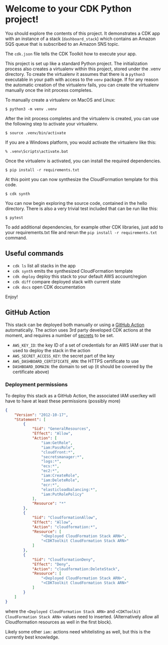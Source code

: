 
# Welcome to your CDK Python project!

You should explore the contents of this project. It demonstrates a CDK app with an instance of a stack (`dashboard_stack`)
which contains an Amazon SQS queue that is subscribed to an Amazon SNS topic.

The `cdk.json` file tells the CDK Toolkit how to execute your app.

This project is set up like a standard Python project.  The initialization process also creates
a virtualenv within this project, stored under the .venv directory.  To create the virtualenv
it assumes that there is a `python3` executable in your path with access to the `venv` package.
If for any reason the automatic creation of the virtualenv fails, you can create the virtualenv
manually once the init process completes.

To manually create a virtualenv on MacOS and Linux:

```
$ python3 -m venv .venv
```

After the init process completes and the virtualenv is created, you can use the following
step to activate your virtualenv.

```
$ source .venv/bin/activate
```

If you are a Windows platform, you would activate the virtualenv like this:

```
% .venv\Scripts\activate.bat
```

Once the virtualenv is activated, you can install the required dependencies.

```
$ pip install -r requirements.txt
```

At this point you can now synthesize the CloudFormation template for this code.

```
$ cdk synth
```

You can now begin exploring the source code, contained in the hello directory.
There is also a very trivial test included that can be run like this:

```
$ pytest
```

To add additional dependencies, for example other CDK libraries, just add to
your requirements.txt file and rerun the `pip install -r requirements.txt`
command.

## Useful commands

 * `cdk ls`          list all stacks in the app
 * `cdk synth`       emits the synthesized CloudFormation template
 * `cdk deploy`      deploy this stack to your default AWS account/region
 * `cdk diff`        compare deployed stack with current state
 * `cdk docs`        open CDK documentation

Enjoy!


## GitHub Action

This stack can be deployed both manually or using a [GitHub Action](https://github.com/features/actions)
automatically. The action uses 3rd party developed CDK actions at the moment, and
requires a number of [secrets](https://docs.github.com/en/free-pro-team@latest/actions/reference/encrypted-secrets)
to be set.

* `AWS_KEY_ID`: the key ID of a set of credentials for an AWS IAM user that is used to deploy the stack in the action
* `AWS_SECRET_ACCESS_KEY`: the secret part of the key
* `AWS_DASHBOARD_CERTIFICATE_ARN`: the HTTPS certificate to use
* `DASHBOARD_DOMAIN`: the domain to set up (it should be covered by the certificate above)

### Deployment permissions

To deploy this stack as a GitHub Action, the associated IAM user/key will have to
have at least these permissions (possibly more)

```json
{
    "Version": "2012-10-17",
    "Statement": [
        {
            "Sid": "GeneralResources",
            "Effect": "Allow",
            "Action": [
                "iam:GetRole",
                "iam:PassRole",
                "cloudfront:*",
                "secretsmanager:*",
                "logs:*",
                "ecs:*",
                "ec2:*",
                "iam:CreateRole",
                "iam:DeleteRole",
                "ecr:*",
                "elasticloadbalancing:*",
                "iam:PutRolePolicy"
            ],
            "Resource": "*"
        },
        {
            "Sid": "CloudformationAllow",
            "Effect": "Allow",
            "Action": "cloudformation:*",
            "Resource": [
                "<Deployed CloudFormation Stack ARN>",
                "<CDKToolkit CloudFormation Stack ARN>"
            ]
        },
        {
            "Sid": "CloudformationDeny",
            "Effect": "Deny",
            "Action": "cloudformation:DeleteStack",
            "Resource": [
                "<Deployed CloudFormation Stack ARN>",
                "<CDKToolkit CloudFormation Stack ARN>"
            ]
        }
    ]
}
```

where the `<Deployed CloudFormation Stack ARN>` and `<CDKToolkit CloudFormation Stack ARN>`
values need to inserted. (Alternatively allow all Cloudformation resources as well in the
first block).

Likely some other `iam:` actions need whitelisting as well, but this is the currently
best knowledge.
